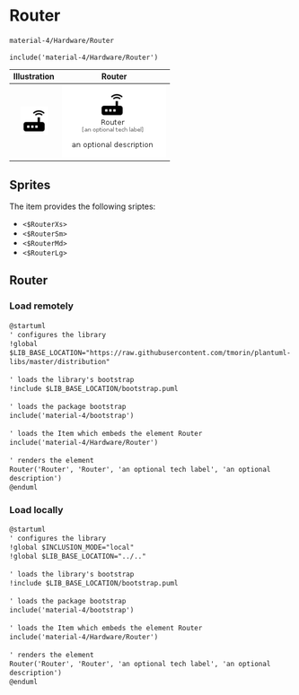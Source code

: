 # Router


```text
material-4/Hardware/Router
```

```text
include('material-4/Hardware/Router')
```



| Illustration | Router |
| :---: | :---: |
| ![illustration for Illustration](../../material-4/Hardware/Router.png) | ![illustration for Router](../../material-4/Hardware/Router.Local.png) |



## Sprites
The item provides the following sriptes:

- `<$RouterXs>`
- `<$RouterSm>`
- `<$RouterMd>`
- `<$RouterLg>`





## Router

### Load remotely
```plantuml
@startuml
' configures the library
!global $LIB_BASE_LOCATION="https://raw.githubusercontent.com/tmorin/plantuml-libs/master/distribution"

' loads the library's bootstrap
!include $LIB_BASE_LOCATION/bootstrap.puml

' loads the package bootstrap
include('material-4/bootstrap')

' loads the Item which embeds the element Router
include('material-4/Hardware/Router')

' renders the element
Router('Router', 'Router', 'an optional tech label', 'an optional description')
@enduml
```

### Load locally
```plantuml
@startuml
' configures the library
!global $INCLUSION_MODE="local"
!global $LIB_BASE_LOCATION="../.."

' loads the library's bootstrap
!include $LIB_BASE_LOCATION/bootstrap.puml

' loads the package bootstrap
include('material-4/bootstrap')

' loads the Item which embeds the element Router
include('material-4/Hardware/Router')

' renders the element
Router('Router', 'Router', 'an optional tech label', 'an optional description')
@enduml
```

